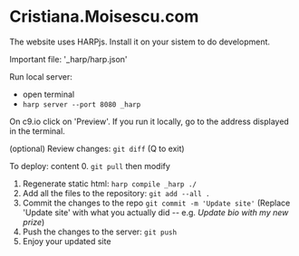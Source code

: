 Cristiana.Moisescu.com
======================

The website uses HARPjs. Install it on your sistem to do development.

Important file: '_harp/harp.json'

Run local server:

* open terminal
* `harp server --port 8080 _harp`

On c9.io click on 'Preview'. If you run it locally, go to the address displayed in the terminal.

(optional) Review changes: `git diff` (Q to exit)

To deploy: content
0. `git pull` then modify
1. Regenerate static html: `harp compile _harp ./`
2. Add all the files to the repository: `git add --all .`
3. Commit the changes to the repo `git commit -m 'Update site'` (Replace 'Update site' with what you actually did -- e.g. _Update bio with my new prize_)
4. Push the changes to the server: `git push`
5. Enjoy your updated site